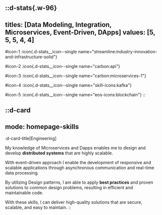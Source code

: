 ::d-stats{.w-96}
---
titles: [Data Modeling, Integration, Microservices, Event-Driven, DApps]
values: [5, 5, 5, 4, 4]
---
#icon-1
  :icon{.d-stats__icon--single name="streamline:industry-innovation-and-infrastructure-solid"}

#icon-2
  :icon{.d-stats__icon--single name="carbon:api"}

#icon-3
  :icon{.d-stats__icon--single name="carbon:microservices-1"}

#icon-4
  :icon{.d-stats__icon--single name="skill-icons:kafka"}

#icon-5
  :icon{.d-stats__icon--single name="eos-icons:blockchain"}
::

::d-card
---
mode: homepage-skills
---
  :d-card-title[Engineering]

  My knowledge of Microservices and Dapps enables me to design and develop **distributed systems** that are highly scalable.

  With event-driven approach I enable the development of responsive and scalable applications through asynchronous communication and real-time data processing.

  By utilizing Design patterns, I am able to apply **best practices** and proven solutions to common design problems, resulting in efficient and maintainable code. 

  With these skills, I can deliver high-quality solutions that are secure, scalable, and easy to maintain.
::
